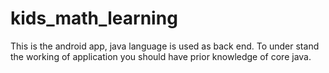 # kids_math_learning

This is the android app, java language is used as back end.
To under stand the working of application you should have prior knowledge of core java.
